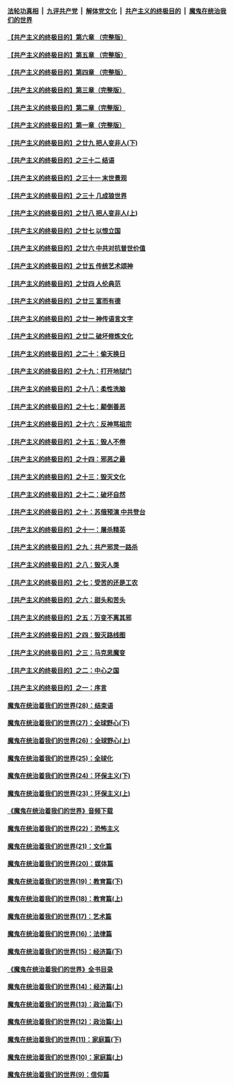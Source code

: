 ####  [法轮功真相](../../../../basic/blob/master/README.md?t=05161101) &nbsp;|&nbsp; [九评共产党](../../../../9ping.md/blob/master/README.md?t=05161101) &nbsp;|&nbsp; [解体党文化](../../../../jtdwh.md/blob/master/README.md?t=05161101)  &nbsp;|&nbsp; [共产主义的终极目的](../../../../gczydzjmd.md/blob/master/README.md?t=05161101) &nbsp;|&nbsp; [魔鬼在统治我们的世界](../../../../mgztzwmdsj.md/blob/master/README.md?t=05161101) 

#### [【共产主义的终极目的】第六章 （完整版）](../pages/nsc422/n11428913.md?t=05161101) 

#### [【共产主义的终极目的】第五章 （完整版）](../pages/nsc422/n11428912.md?t=05161101) 

#### [【共产主义的终极目的】第四章 （完整版）](../pages/nsc422/n11428907.md?t=05161101) 

#### [【共产主义的终极目的】第三章（完整版）](../pages/nsc422/n11428848.md?t=05161101) 

#### [【共产主义的终极目的】第二章（完整版）](../pages/nsc422/n11428831.md?t=05161101) 

#### [【共产主义的终极目的】第一章（完整版）](../pages/nsc422/n11417651.md?t=05161101) 

#### [【共产主义的终极目的】之廿九 把人变非人(下)](../pages/nsc422/n11344140.md?t=05161101) 

#### [【共产主义的终极目的】之三十二 结语](../pages/nsc422/n11360535.md?t=05161101) 

#### [【共产主义的终极目的】之三十一 末世景观](../pages/nsc422/n11351129.md?t=05161101) 

#### [【共产主义的终极目的】之三十 几成狼世界](../pages/nsc422/n11348280.md?t=05161101) 

#### [【共产主义的终极目的】之廿八 把人变非人(上)](../pages/nsc422/n11340492.md?t=05161101) 

#### [【共产主义的终极目的】之廿七 以恨立国](../pages/nsc422/n11336944.md?t=05161101) 

#### [【共产主义的终极目的】之廿六 中共对抗普世价值](../pages/nsc422/n11324785.md?t=05161101) 

#### [【共产主义的终极目的】之廿五 传统艺术颂神](../pages/nsc422/n11296396.md?t=05161101) 

#### [【共产主义的终极目的】之廿四 人伦典范](../pages/nsc422/n11296397.md?t=05161101) 

#### [【共产主义的终极目的】之廿三 富而有德](../pages/nsc422/n11283598.md?t=05161101) 

#### [【共产主义的终极目的】之廿一 神传语言文字](../pages/nsc422/n11263265.md?t=05161101) 

#### [【共产主义的终极目的】之廿二 破坏修炼文化](../pages/nsc422/n11245728.md?t=05161101) 

#### [【共产主义的终极目的】之二十：偷天换日](../pages/nsc422/n11238846.md?t=05161101) 

#### [【共产主义的终极目的】之十九：打开地狱门](../pages/nsc422/n11206376.md?t=05161101) 

#### [【共产主义的终极目的】之十八：柔性洗脑](../pages/nsc422/n11199994.md?t=05161101) 

#### [【共产主义的终极目的】之十七：颠倒善恶](../pages/nsc422/n11179782.md?t=05161101) 

#### [【共产主义的终极目的】之十六：反神骂祖宗](../pages/nsc422/n11166798.md?t=05161101) 

#### [【共产主义的终极目的】之十五：毁人不倦](../pages/nsc422/n11166792.md?t=05161101) 

#### [【共产主义的终极目的】之十四：邪恶之最](../pages/nsc422/n11150249.md?t=05161101) 

#### [【共产主义的终极目的】之十三：毁灭文化](../pages/nsc422/n11135227.md?t=05161101) 

#### [【共产主义的终极目的】之十二：破坏自然](../pages/nsc422/n11135214.md?t=05161101) 

#### [【共产主义的终极目的】之十：苏俄预演 中共登台](../pages/nsc422/n11118424.md?t=05161101) 

#### [【共产主义的终极目的】之十一：屠杀精英](../pages/nsc422/n11118442.md?t=05161101) 

#### [【共产主义的终极目的】之九：共产邪灵一路杀](../pages/nsc422/n11114139.md?t=05161101) 

#### [【共产主义的终极目的】之八：毁灭人类](../pages/nsc422/n11108503.md?t=05161101) 

#### [【共产主义的终极目的】之七：受苦的还是工农](../pages/nsc422/n11101809.md?t=05161101) 

#### [【共产主义的终极目的】之六：甜头和苦头](../pages/nsc422/n11096971.md?t=05161101) 

#### [【共产主义的终极目的】之五：万变不离其邪](../pages/nsc422/n11091285.md?t=05161101) 

#### [【共产主义的终极目的】之四：毁灭路线图](../pages/nsc422/n11086284.md?t=05161101) 

#### [【共产主义的终极目的】之三：马克思魔变](../pages/nsc422/n11061941.md?t=05161101) 

#### [【共产主义的终极目的】之二：中心之国](../pages/nsc422/n11047728.md?t=05161101) 

#### [【共产主义的终极目的】之一：序言](../pages/nsc422/n11086077.md?t=05161101) 

#### [魔鬼在统治着我们的世界(28)：结束语](../pages/nsc422/n10936246.md?t=05161101) 

#### [魔鬼在统治着我们的世界(27)：全球野心(下)](../pages/nsc422/n10928319.md?t=05161101) 

#### [魔鬼在统治着我们的世界(26)：全球野心(上)](../pages/nsc422/n10900318.md?t=05161101) 

#### [魔鬼在统治着我们的世界(25)：全球化](../pages/nsc422/n10788205.md?t=05161101) 

#### [魔鬼在统治着我们的世界(24)：环保主义(下)](../pages/nsc422/n10695307.md?t=05161101) 

#### [魔鬼在统治着我们的世界(23)：环保主义(上)](../pages/nsc422/n10688613.md?t=05161101) 

#### [《魔鬼在统治着我们的世界》音频下载](../pages/nsc422/n10635553.md?t=05161101) 

#### [魔鬼在统治着我们的世界(22)：恐怖主义](../pages/nsc422/n10614727.md?t=05161101) 

#### [魔鬼在统治着我们的世界(21)：文化篇](../pages/nsc422/n10597706.md?t=05161101) 

#### [魔鬼在统治着我们的世界(20)：媒体篇](../pages/nsc422/n10586579.md?t=05161101) 

#### [魔鬼在统治着我们的世界(19)：教育篇(下)](../pages/nsc422/n10564808.md?t=05161101) 

#### [魔鬼在统治着我们的世界(18)：教育篇(上)](../pages/nsc422/n10526970.md?t=05161101) 

#### [魔鬼在统治着我们的世界(17)：艺术篇](../pages/nsc422/n10499093.md?t=05161101) 

#### [魔鬼在统治着我们的世界(16)：法律篇](../pages/nsc422/n10485969.md?t=05161101) 

#### [魔鬼在统治着我们的世界(15)：经济篇(下)](../pages/nsc422/n10469975.md?t=05161101) 

#### [《魔鬼在统治着我们的世界》全书目录](../pages/nsc422/n10464261.md?t=05161101) 

#### [魔鬼在统治着我们的世界(14)：经济篇(上)](../pages/nsc422/n10457370.md?t=05161101) 

#### [魔鬼在统治着我们的世界(13)：政治篇(下)](../pages/nsc422/n10448270.md?t=05161101) 

#### [魔鬼在统治着我们的世界(12)：政治篇(上)](../pages/nsc422/n10444576.md?t=05161101) 

#### [魔鬼在统治着我们的世界(11)：家庭篇(下)](../pages/nsc422/n10440961.md?t=05161101) 

#### [魔鬼在统治着我们的世界(10)：家庭篇(上)](../pages/nsc422/n10435448.md?t=05161101) 

#### [魔鬼在统治着我们的世界(9)：信仰篇](../pages/nsc422/n10432159.md?t=05161101) 

